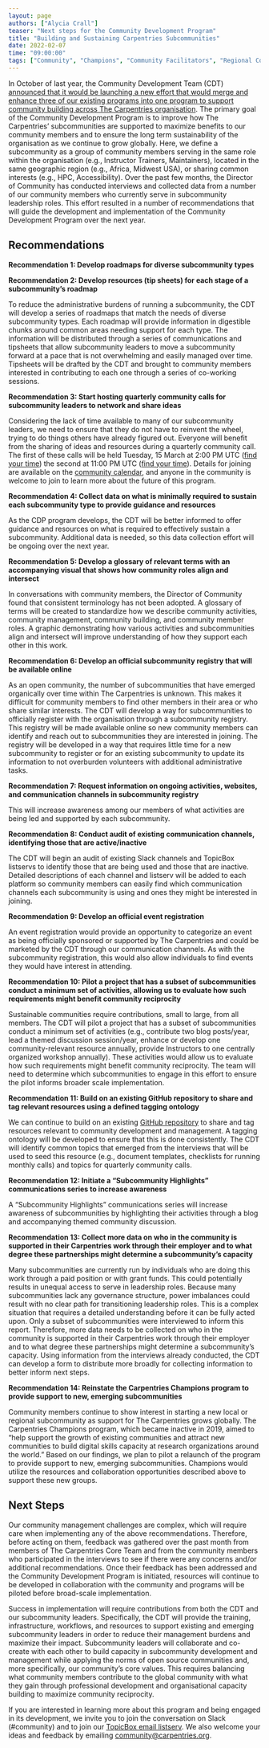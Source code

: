 ```yaml
---
layout: page
authors: ["Alycia Crall"]
teaser: "Next steps for the Community Development Program"
title: "Building and Sustaining Carpentries Subcommunities"
date: 2022-02-07
time: "09:00:00"
tags: ["Community", "Champions", "Community Facilitators", "Regional Coordinators", "Community Development Program"]
---
```


In October of last year, the Community Development Team (CDT) [announced that it would be launching a new effort that would merge and enhance three of our existing programs into one program to support community building across The Carpentries organisation](https://carpentries.org/blog/2021/10/announcing-community-development-program/). The primary goal of the Community Development Program is to improve how The Carpentries’ subcommunities are supported to maximize benefits to our community members and to ensure the long term sustainability of the organisation as we continue to grow globally. Here, we define a subcommunity as a group of community members serving in the same role within the organisation (e.g., Instructor Trainers, Maintainers), located in the same geographic region (e.g., Africa, Midwest USA), or sharing common interests (e.g., HPC, Accessibility). Over the past few months, the Director of Community has conducted interviews and collected data from a number of our community members who currently serve in subcommunity leadership roles. This effort resulted in a number of recommendations that will guide the development and implementation of the Community Development Program over the next year.

## Recommendations
**Recommendation 1: Develop roadmaps for diverse subcommunity types** 

**Recommendation 2: Develop resources (tip sheets) for each stage of a subcommunity’s roadmap**

To reduce the administrative burdens of running a subcommunity, the CDT will develop a series of roadmaps that match the needs of diverse subcommunity types. Each roadmap will provide information in digestible chunks around common areas needing support for each type. The information will be distributed through a series of communications and tipsheets that allow subcommunity leaders to move a subcommunity forward at a pace that is not overwhelming and easily managed over time. Tipsheets will be drafted by the CDT and brought to community members interested in contributing to each one through a series of co-working sessions.

**Recommendation 3: Start hosting quarterly community calls for subcommunity leaders to network and share ideas** 

Considering the lack of time available to many of our subcommunity leaders, we need to ensure that they do not have to reinvent the wheel, trying to do things others have already figured out. Everyone will benefit from the sharing of ideas and resources during a quarterly community call. The first of these calls will be held Tuesday, 15 March at 2:00 PM UTC ([find your time](https://www.timeanddate.com/worldclock/fixedtime.html?msg=CDP+Meeting+1&iso=20220315T14&p1=1440&ah=1)) the second at 11:00 PM UTC ([find your time](https://www.timeanddate.com/worldclock/fixedtime.html?msg=CDP+Meeting+2&iso=20220315T23&ah=1)). Details for joining are available on the [community calendar](https://carpentries.org/community/#community-events), and anyone in the community is welcome to join to learn more about the future of this program. 

**Recommendation 4: Collect data on what is minimally required to sustain each subcommunity type to provide guidance and resources** 

As the CDP program develops, the CDT will be better informed to offer guidance and resources on what is required to effectively sustain a subcommunity. Additional data is needed, so this data collection effort will be ongoing over the next year.

**Recommendation 5: Develop a glossary of relevant terms with an accompanying visual that shows how community roles align and intersect**

In conversations with community members, the Director of Community found that consistent terminology has not been adopted. A glossary of terms will be created to standardize how we describe community activities, community management, community building, and community member roles. A graphic demonstrating how various activities and subcommunities align and intersect will improve understanding of how they support each other in this work.

**Recommendation 6: Develop an official subcommunity registry that will be available online**

As an open community, the number of subcommunities that have emerged organically over time within The Carpentries is unknown. This makes it difficult for community members to find other members in their area or who share similar interests. The CDT will develop a way for subcommunities to officially register with the organisation through a subcommunity registry. This registry will be made available online so new community members can identify and reach out to subcommunities they are interested in joining. The registry will be developed in a way that requires little time for a new subcommunity to register or for an existing subcommunity to update its information to not overburden volunteers with additional administrative tasks.  

**Recommendation 7: Request information on ongoing activities, websites, and communication channels in subcommunity registry**

This will increase awareness among our members of what activities are being led and supported by each subcommunity.

**Recommendation 8: Conduct audit of existing communication channels, identifying those that are active/inactive**

The CDT will begin an audit of existing Slack channels and TopicBox listservs to identify those that are being used and those that are inactive. Detailed descriptions of each channel and listserv will be added to each platform so community members can easily find which communication channels each subcommunity is using and ones they might be interested in joining.

**Recommendation 9: Develop an official event registration**

An event registration would provide an opportunity to categorize an event as being officially sponsored or supported by The Carpentries and could be marketed by the CDT through our communication channels. As with the subcommunity registration, this would also allow individuals to find events they would have interest in attending.

**Recommendation 10: Pilot a project that has a subset of subcommunities conduct a minimum set of activities, allowing us to evaluate how such requirements might benefit community reciprocity**

Sustainable communities require contributions, small to large, from all members. The CDT will pilot a project that has a subset of subcommunities conduct a minimum set of activities (e.g., contribute two blog posts/year, lead a themed discussion session/year, enhance or develop one community-relevant resource annually, provide Instructors to one centrally organized workshop annually). These activities would allow us to evaluate how such requirements might benefit community reciprocity. The team will need to determine which subcommunities to engage in this effort to ensure the pilot informs broader scale implementation.

**Recommendation 11: Build on an existing GitHub repository to share and tag relevant resources using a defined tagging ontology**

We can continue to build on an existing [GitHub repository](https://github.com/carpentries/local-regional-community-building) to share and tag resources relevant to community development and management. A tagging ontology will be developed to ensure that this is done consistently. The CDT will identify common topics that emerged from the interviews that will be used to seed this resource (e.g., document templates, checklists for running monthly calls) and topics for quarterly community calls.

**Recommendation 12: Initiate a “Subcommunity Highlights” communications series to increase awareness** 

A “Subcommunity Highlights” communications series will increase awareness of subcommunities by highlighting their activities through a blog and accompanying themed community discussion.  

**Recommendation 13: Collect more data on who in the community is supported in their Carpentries work through their employer and to what degree these partnerships might determine a subcommunity’s capacity**

Many subcommunities are currently run by individuals who are doing this work through a paid position or with grant funds. This could potentially results in unequal access to serve in leadership roles. Because many subcommunities lack any governance structure, power imbalances could result with no clear path for transitioning leadership roles. This is a complex situation that requires a detailed understanding before it can be fully acted upon. Only a subset of subcommunities were interviewed to inform this report. Therefore, more data needs to be collected on who in the community is supported in their Carpentries work through their employer and to what degree these partnerships might determine a subcommunity’s capacity. Using information from the interviews already conducted, the CDT can develop a form to distribute more broadly for collecting information to better inform next steps.

**Recommendation 14: Reinstate the Carpentries Champions program to provide support to new, emerging subcommunities** 

Community members continue to show interest in starting a new local or regional subcommunity as support for The Carpentries grows globally. The Carpentries Champions program, which became inactive in 2019, aimed to “help support the growth of existing communities and attract new communities to build digital skills capacity at research organizations around the world.” Based on our findings, we plan to pilot a relaunch of the program to provide support to new, emerging subcommunities. Champions would utilize the resources and collaboration opportunities described above to support these new groups.

## Next Steps

Our community management challenges are complex, which will require care when implementing any of the above recommendations. Therefore, before acting on them, feedback was gathered over the past month from members of The Carpentries Core Team and from the community members who participated in the interviews to see if there were any concerns and/or additional recommendations. Once their feedback has been addressed and the Community Development Program is initiated, resources will continue to be developed in collaboration with the community and programs will be piloted before broad-scale implementation. 

Success in implementation will require contributions from both the CDT and our subcommunity leaders. Specifically, the CDT will provide the training, infrastructure, workflows, and resources to support existing and emerging subcommunity leaders in order to reduce their management burdens and maximize their impact. Subcommunity leaders will collaborate and co-create with each other to build capacity in subcommunity development and management while applying the norms of open source communities and, more specifically, our community’s core values. This requires balancing what community members contribute to the global community with what they gain through professional development and organisational capacity building to maximize community reciprocity. 

If you are interested in learning more about this program and being engaged in its development, we invite you to join the conversation on Slack (#community) and to join our [TopicBox email listserv](https://carpentries.topicbox.com/groups/community-development). We also welcome your ideas and feedback by emailing community@carpentries.org. 


